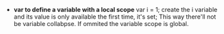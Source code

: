 
* **var to define a variable with a local scope**
var i = 1; create the i variable and its value is only available the first time, it's set; 
This way there'll not be variable collabpse. 
If ommited the variable scope is global.